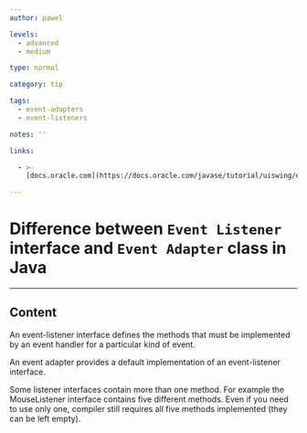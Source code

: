 ```yaml
---
author: pawel

levels:
  - advanced
  - medium

type: normal

category: tip

tags:
  - event-adapters
  - event-listeners

notes: ''

links:

  - >-
    [docs.oracle.com](https://docs.oracle.com/javase/tutorial/uiswing/events/generalrules.html#eventAdapters){website}

---
```

# Difference between `Event Listener` interface  and `Event Adapter` class in Java

---
## Content

An event-listener interface defines the methods that must be implemented by an event handler for a particular kind of event. 

An event adapter provides a default implementation of an event-listener interface. 

Some listener interfaces contain more than one method. For example the MouseListener interface contains five different methods. Even if you need to use only one, compiler still requires all five methods implemented (they can be left empty).